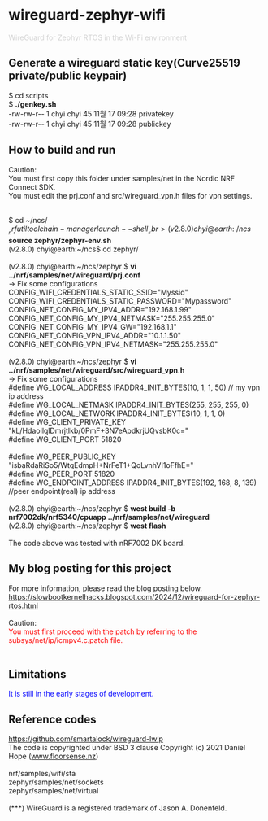 # wireguard-zephyr-wifi
<span style="color:#d3d3d3">WireGuard for Zephyr RTOS in the Wi-Fi environment</span>
## Generate a wireguard static key(Curve25519 private/public keypair)
$ cd scripts <br>
$ __./genkey.sh__ <br>
-rw-rw-r-- 1 chyi chyi 45 11월 17 09:28 privatekey <br>
-rw-rw-r-- 1 chyi chyi 45 11월 17 09:28 publickey <br>
## How to build and run
  Caution: <br>
  You must first copy this folder under samples/net in the Nordic NRF Connect SDK. <br>
  You must edit the prj.conf and src/wireguard_vpn.h files for vpn settings.<br><br>

$ cd ~/ncs/ <br>
$ __nrfutil toolchain-manager launch --shell__ <br>
(v2.8.0) chyi@earth:~/ncs$ __source zephyr/zephyr-env.sh__ <br>
(v2.8.0) chyi@earth:~/ncs$ cd zephyr/ <br> <br>
(v2.8.0) chyi@earth:~/ncs/zephyr $ __vi ../nrf/samples/net/wireguard/prj.conf__ <br>
-> Fix some configurations <br>
CONFIG_WIFI_CREDENTIALS_STATIC_SSID="Myssid" <br>
CONFIG_WIFI_CREDENTIALS_STATIC_PASSWORD="Mypassword" <br>
CONFIG_NET_CONFIG_MY_IPV4_ADDR="192.168.1.99" <br>
CONFIG_NET_CONFIG_MY_IPV4_NETMASK="255.255.255.0" <br>
CONFIG_NET_CONFIG_MY_IPV4_GW="192.168.1.1" <br>
CONFIG_NET_CONFIG_VPN_IPV4_ADDR="10.1.1.50" <br>
CONFIG_NET_CONFIG_VPN_IPV4_NETMASK="255.255.255.0" <br> <br>
(v2.8.0) chyi@earth:~/ncs/zephyr $ __vi ../nrf/samples/net/wireguard/src/wireguard_vpn.h__ <br>
-> Fix some configurations <br>
#define WG_LOCAL_ADDRESS        IPADDR4_INIT_BYTES(10, 1, 1, 50)   // my vpn ip address <br>
#define WG_LOCAL_NETMASK        IPADDR4_INIT_BYTES(255, 255, 255, 0) <br>
#define WG_LOCAL_NETWORK        IPADDR4_INIT_BYTES(10, 1, 1, 0) <br>
#define WG_CLIENT_PRIVATE_KEY   "kL/HdaoIlqlDmrjtIkb/0PmF+3N7eApdkrjUQvsbK0c=" <br>
#define WG_CLIENT_PORT          51820 <br> <br>
#define WG_PEER_PUBLIC_KEY      "isbaRdaRiSo5/WtqEdmpH+NrFeT1+QoLvnhVI1oFfhE=" <br>
#define WG_PEER_PORT            51820 <br>
#define WG_ENDPOINT_ADDRESS     IPADDR4_INIT_BYTES(192, 168, 8, 139)  //peer endpoint(real) ip address <br> <br>
(v2.8.0) chyi@earth:~/ncs/zephyr $ __west build -b nrf7002dk/nrf5340/cpuapp ../nrf/samples/net/wireguard__ <br>
(v2.8.0) chyi@earth:~/ncs/zephyr $ __west flash__ <br><br>
The code above was tested with nRF7002 DK board.<br>
## My blog posting for this project
  For more information, please read the blog posting below.<br>
  https://slowbootkernelhacks.blogspot.com/2024/12/wireguard-for-zephyr-rtos.html <br><br>
  Caution: <br>
  <span style="color:red">You must first proceed with the patch by referring to the subsys/net/ip/icmpv4.c.patch file.</span> <br><br>
## Limitations
  <span style="color:blue">It is still in the early stages of development.</span><br>
## Reference codes
  https://github.com/smartalock/wireguard-lwip <br>
  The code is copyrighted under BSD 3 clause Copyright (c) 2021 Daniel Hope (www.floorsense.nz)<br><br>
  nrf/samples/wifi/sta <br>
  zephyr/samples/net/sockets <br>
  zephyr/samples/net/virtual <br>
  <br>
  (***) WireGuard is a registered trademark of Jason A. Donenfeld.

